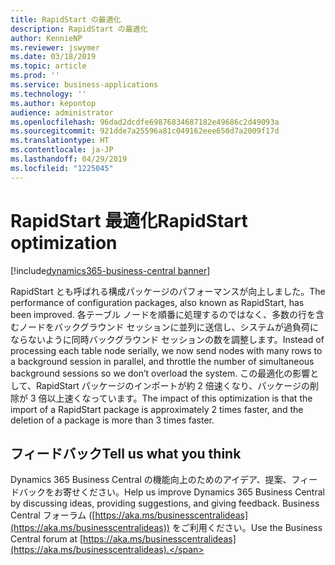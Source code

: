 ```yaml
---
title: RapidStart の最適化
description: RapidStart の最適化
author: KennieNP
ms.reviewer: jswymer
ms.date: 03/18/2019
ms.topic: article
ms.prod: ''
ms.service: business-applications
ms.technology: ''
ms.author: kepontop
audience: administrator
ms.openlocfilehash: 96dad2dcdfe69876834687182e49686c2d49093a
ms.sourcegitcommit: 921dde7a25596a81c049162eee650d7a2009f17d
ms.translationtype: HT
ms.contentlocale: ja-JP
ms.lasthandoff: 04/29/2019
ms.locfileid: "1225045"
---
```

# <a name="rapidstart-optimization"></a><span data-ttu-id="4933d-103">RapidStart 最適化</span><span class="sxs-lookup"><span data-stu-id="4933d-103">RapidStart optimization</span></span>

[!include[dynamics365-business-central banner](../includes/dynamics365-business-central.md)]

<span data-ttu-id="4933d-104">RapidStart とも呼ばれる構成パッケージのパフォーマンスが向上しました。</span><span class="sxs-lookup"><span data-stu-id="4933d-104">The performance of configuration packages, also known as RapidStart, has been improved.</span></span> <span data-ttu-id="4933d-105">各テーブル ノードを順番に処理するのではなく、多数の行を含むノードをバックグラウンド セッションに並列に送信し、システムが過負荷にならないように同時バックグラウンド セッションの数を調整します。</span><span class="sxs-lookup"><span data-stu-id="4933d-105">Instead of processing each table node serially, we now send nodes with many rows to a background session in parallel, and throttle the number of simultaneous background sessions so we don’t overload the system.</span></span> <span data-ttu-id="4933d-106">この最適化の影響として、RapidStart パッケージのインポートが約 2 倍速くなり、パッケージの削除が 3 倍以上速くなっています。</span><span class="sxs-lookup"><span data-stu-id="4933d-106">The impact of this optimization is that the import of a RapidStart package is approximately 2 times faster, and the deletion of a package is more than 3 times faster.</span></span>

## <a name="tell-us-what-you-think"></a><span data-ttu-id="4933d-107">フィードバック</span><span class="sxs-lookup"><span data-stu-id="4933d-107">Tell us what you think</span></span>
<span data-ttu-id="4933d-108">Dynamics 365 Business Central の機能向上のためのアイデア、提案、フィードバックをお寄せください。</span><span class="sxs-lookup"><span data-stu-id="4933d-108">Help us improve Dynamics 365 Business Central by discussing ideas, providing suggestions, and giving feedback.</span></span> <span data-ttu-id="4933d-109">Business Central フォーラム ([https://aka.ms/businesscentralideas](https://aka.ms/businesscentralideas)) をご利用ください。</span><span class="sxs-lookup"><span data-stu-id="4933d-109">Use the Business Central forum at [https://aka.ms/businesscentralideas](https://aka.ms/businesscentralideas).</span></span>
